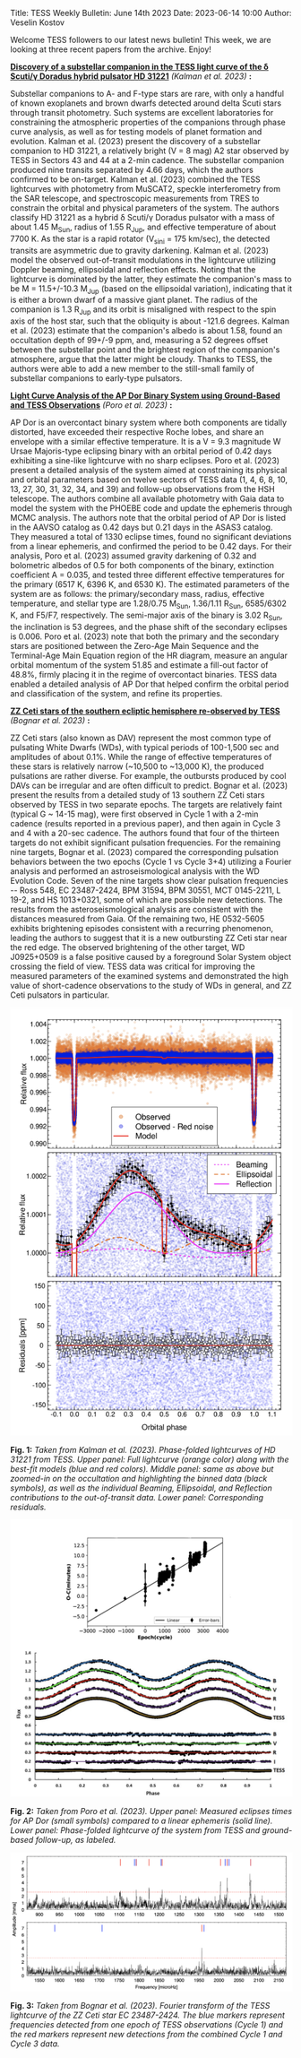 Title: TESS Weekly Bulletin: June 14th 2023
Date: 2023-06-14 10:00
Author: Veselin Kostov

Welcome TESS followers to our latest news bulletin! This week, we are looking at three recent papers from the archive. Enjoy!


**[Discovery of a substellar companion in the TESS light curve of the δ Scuti/γ Doradus hybrid pulsator HD 31221](https://arxiv.org/abs/2305.04000)** *(Kalman et al. 2023)* **:**

Substellar companions to A- and F-type stars are rare, with only a handful of known exoplanets and brown dwarfs detected around delta Scuti stars through transit photometry. Such systems are excellent laboratories for constraining the atmospheric properties of the companions through phase curve analysis, as well as for testing models of planet formation and evolution. Kalman et al. (2023) present the discovery of a substellar companion to HD 31221, a relatively bright (V = 8 mag) A2 star observed by TESS in Sectors 43 and 44 at a  2-min cadence. The substellar companion produced nine transits separated by 4.66 days, which the authors confirmed to be on-target. Kalman et al. (2023) combined the TESS lightcurves with photometry from MuSCAT2, speckle interferometry from the SAR telescope, and spectroscopic measurements from TRES to constrain the orbital and physical parameters of the system. The authors classify HD 31221 as a hybrid δ Scuti/γ Doradus pulsator with a mass of about 1.45 M<sub>Sun</sub>, radius of 1.55 R<sub>Jup</sub>, and effective temperature of about 7700 K. As the star is a rapid rotator (V<sub>sini</sub> = 175 km/sec), the detected transits are asymmetric due to gravity darkening. Kalman et al. (2023) model the observed out-of-transit modulations in the lightcurve utilizing Doppler beaming, ellipsoidal and reflection effects. Noting that the lightcurve is dominated by the latter, they estimate the companion's mass to be M = 11.5+/-10.3 M<sub>Jup</sub> (based on the ellipsoidal variation), indicating that it is either a brown dwarf of a massive giant planet. The radius of the companion is 1.3 R<sub>Jup</sub>  and its orbit is misaligned with respect to the spin axis of the host star, such that the obliquity is about -121.6 degrees. Kalman et al. (2023) estimate that the companion's albedo is about 1.58, found an occultation depth of 99+/-9 ppm, and, measuring a 52 degrees offset between the substellar point and the brightest region of the companion's atmosphere, argue that the latter might be cloudy. Thanks to TESS, the authors were able to add a new member to the still-small family of substellar companions to early-type pulsators.


**[Light Curve Analysis of the AP Dor Binary System using Ground-Based and TESS Observations](https://arxiv.org/abs/2306.02904)** *(Poro et al. 2023)* **:**

AP Dor is an overcontact binary system where both components are tidally distorted, have exceeded their respective Roche lobes, and share an envelope with a similar effective temperature. It is a V = 9.3 magnitude W Ursae Majoris-type eclipsing binary with an orbital period of 0.42 days exhibiting a sine-like lightcurve with no sharp eclipses. Poro et al. (2023) present a detailed analysis of the system aimed at constraining its physical and orbital parameters based on twelve sectors of TESS data (1, 4, 6, 8, 10, 13, 27, 30, 31, 32, 34, and 39) and follow-up observations from the HSH telescope. The authors combine all available photometry with Gaia data to model the system with the PHOEBE code and update the ephemeris through MCMC analysis. The authors note that the orbital period of AP Dor is listed in the AAVSO catalog as 0.42 days but 0.21 days in the ASAS3 catalog. They measured a total of 1330 eclipse times, found no significant deviations from a linear ephemeris, and confirmed the period to be 0.42 days. For their analysis, Poro et al. (2023) assumed gravity darkening of 0.32 and bolometric albedos of 0.5 for both components of the binary, extinction coefficient A = 0.035, and tested three different effective temperatures for the primary (6517 K, 6396 K, and 6530 K). The estimated parameters of the system are as follows: the primary/secondary mass, radius, effective temperature, and stellar type are 1.28/0.75 M<sub>Sun</sub>, 1.36/1.11 R<sub>Sun</sub>, 6585/6302 K, and F5/F7, respectively. The semi-major axis of the binary is 3.02 R<sub>Sun</sub>, the inclination is 53 degrees, and the phase shift of the secondary eclipses is 0.006. Poro et al. (2023) note that both the primary and the secondary stars are positioned between the Zero-Age Main Sequence and the Terminal-Age Main Equation region of the HR diagram, measure an angular orbital momentum of the system 51.85 and estimate a fill-out factor of 48.8%, firmly placing it in the regime of overcontact binaries. TESS data enabled a detailed analysis of AP Dor that helped confirm the orbital period and classification of the system, and refine its properties. 

  
**[ZZ Ceti stars of the southern ecliptic hemisphere re-observed by TESS](https://arxiv.org/abs/2305.05246)** *(Bognar et al. 2023)* **:**

ZZ Ceti stars (also known as DAV) represent the most common type of pulsating White Dwarfs (WDs), with typical periods of 100-1,500 sec and amplitudes of about 0.1%. While the range of effective temperatures of these stars is relatively narrow (~10,500 to ~13,000 K), the produced pulsations are rather diverse. For example, the outbursts produced by cool DAVs can be irregular and are often difficult to predict. Bognar et al. (2023) present the results from a detailed study of 13 southern ZZ Ceti stars observed by TESS in two separate epochs. The targets are relatively faint (typical G ~ 14-15 mag), were first observed in Cycle 1 with a 2-min cadence (results reported in a previous paper), and then again in Cycle 3 and 4 with a  20-sec cadence. The authors found that four of the thirteen targets do not exhibit significant pulsation frequencies. For the remaining nine targets, Bognar et al. (2023) compared the corresponding pulsation behaviors between the two epochs (Cycle 1 vs Cycle 3+4) utilizing a Fourier analysis and performed an astroseismological analysis with the WD Evolution Code. Seven of the nine targets show clear pulsation frequencies -- Ross 548, EC 23487-2424, BPM 31594, BPM 30551, MCT 0145-2211, L 19-2, and HS 1013+0321, some of which are possible new detections. The results from the asteroseismological analysis are consistent with the distances measured from Gaia. Of the remaining two, HE 0532-5605 exhibits brightening episodes consistent with a recurring phenomenon, leading the authors to suggest that it is a new outbursting ZZ Ceti star near the red edge. The observed brightening of the other target, WD J0925+0509 is a false positive caused by a foreground Solar System object crossing the field of view. TESS data was critical for improving the measured parameters of the examined systems and demonstrated the high value of short-cadence observations to the study of WDs in general, and ZZ Ceti pulsators in particular. 


![Kalman2023](images/news/Kalman_2023_Fig3.png)

**Fig. 1:** *Taken from Kalman et al. (2023). Phase-folded lightcurves of HD 31221 from TESS. Upper panel: Full lightcurve (orange color) along with the best-fit models (blue and red colors). Middle panel: same as above but zoomed-in on the occultation and highlighting the binned data (black symbols), as well as the individual Beaming, Ellipsoidal, and Reflection contributions to the out-of-transit data. Lower panel: Corresponding residuals.*


![Poro2023](images/news/Poro_2023_Fig1n2.png)

**Fig. 2:** *Taken from Poro et al. (2023). Upper panel: Measured eclipses times for AP Dor (small symbols) compared to a linear ephemeris (solid line). Lower panel: Phase-folded lightcurve of the system from TESS and ground-based follow-up, as labeled.*


![Bignar2023](images/news/Bognar_2023_Fig2.png)

**Fig. 3:** *Taken from Bognar et al. (2023). Fourier transform of the TESS lightcurve of the ZZ Ceti star EC 23487-2424. The blue markers represent frequencies detected from one epoch of TESS observations (Cycle 1) and the red markers represent new detections from the combined Cycle 1 and Cycle 3 data.*
